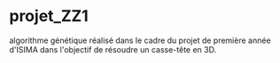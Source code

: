 # projet_ZZ1
algorithme génétique réalisé dans le cadre du projet de première année d'ISIMA dans l'objectif de résoudre un casse-tête en 3D.
